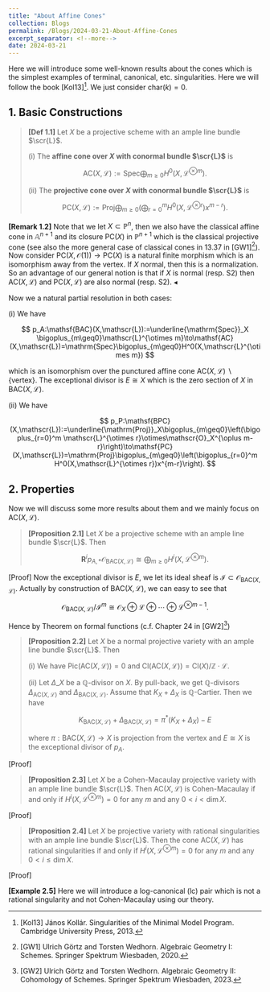```yaml
---
title: "About Affine Cones"
collection: Blogs
permalink: /Blogs/2024-03-21-About-Affine-Cones
excerpt_separator: <!--more-->
date: 2024-03-21
---
```

Here we will introduce some well-known results about the cones which is the simplest examples of terminal, canonical, etc. singularities.
Here we will follow the book [Kol13][^1]. We just consider $\mathrm{char}(k)=0$.
<!--more-->

## 1. Basic Constructions

> **[Def 1.1]** Let $X$ be a projective scheme with an ample line bundle $\scr{L}$.
>
> (i) The **affine cone over $X$ with conormal bundle $\scr{L}$** is
> 
> $$
> \mathsf{AC}(X,\mathscr{L}):=\mathrm{Spec}\bigoplus_{m\geq0}H^0(X,\mathscr{L}^{\otimes m}).
> $$
>
> (ii) The **projective cone over $X$ with conormal bundle $\scr{L}$** is
> 
> $$
> \mathsf{PC}(X,\mathscr{L}):=\mathrm{Proj}\bigoplus_{m\geq0}\left(\bigoplus_{r=0}^m H^0(X,\mathscr{L}^{\otimes r})x^{m-r}\right).
> $$

**[Remark 1.2]** Note that we let $X\subset\mathbb{P}^n$, then we also have the classical affine cone in $\mathbb{A}^{n+1}$ and its closure $\mathsf{PC}(X)$ in $\mathbb{P}^{n+1}$ which is the classical projective cone (see also the more general case of classical cones in 13.37 in [GW1][^2]). Now consider $\mathsf{PC}(X,\mathscr{O}(1))\to\mathsf{PC}(X)$ is a natural finite morphism which is an isomorphism away from the vertex. If $X$ normal, then this is a normalization. So an advantage of our general notion is that if $X$ is normal (resp. S2) then
$\mathsf{AC}(X,\mathscr{L})$ and $\mathsf{PC}(X,\mathscr{L})$ are also normal (resp. S2). $\blacktriangleleft$

Now we a natural partial resolution in both cases:

(i) We have

$$
p_A:\mathsf{BAC}(X,\mathscr{L}):=\underline{\mathrm{Spec}}_X \bigoplus_{m\geq0}\mathscr{L}^{\otimes m}\to\mathsf{AC}(X,\mathscr{L})=\mathrm{Spec}\bigoplus_{m\geq0}H^0(X,\mathscr{L}^{\otimes m})
$$

which is an isomorphism over the punctured affine cone $\mathsf{AC}(X,\mathscr{L})\backslash\{\text{vertex}\}$. The exceptional divisor is $E\cong X$ which is the zero section of $X$ in $\mathsf{BAC}(X,\mathscr{L})$.

(ii) We have 

$$
p_P:\mathsf{BPC}(X,\mathscr{L}):=\underline{\mathrm{Proj}}_X\bigoplus_{m\geq0}\left(\bigoplus_{r=0}^m \mathscr{L}^{\otimes r}\otimes\mathscr{O}_X^{\oplus m-r}\right)\to\mathsf{PC}(X,\mathscr{L})=\mathrm{Proj}\bigoplus_{m\geq0}\left(\bigoplus_{r=0}^m H^0(X,\mathscr{L}^{\otimes r})x^{m-r}\right).
$$

## 2. Properties

Now we will discuss some more results about them and we mainly focus on $\mathsf{AC}(X,\mathscr{L})$.

> **[Proposition 2.1]** Let $X$ be a projective scheme with an ample line bundle $\scr{L}$. Then 
> 
> $$
> \mathbf{R}^ip_{A,*}\mathscr{O}_{\mathsf{BAC}(X,\mathscr{L})}\cong\bigoplus_{m\geq0}H^i(X,\mathscr{L}^{\otimes m}).
> $$

[Proof] Now the exceptional divisor is $E$, we let its ideal sheaf is $\mathscr{I}\subset\mathscr{O}_{\mathsf{BAC}(X,\mathscr{L})}$. Actually by construction of $\mathsf{BAC}(X,\mathscr{L})$, we can easy to see that

$$
\mathscr{O}_{\mathsf{BAC}(X,\mathscr{L})}/\mathscr{I}^m\cong\mathscr{O}_X\oplus\mathscr{L}\oplus\cdots\oplus\mathscr{L}^{\otimes m-1}.
$$

Hence by Theorem on formal functions (c.f. Chapter 24 in [GW2][^3])

> **[Proposition 2.2]** Let $X$ be a normal projective variety with an ample line bundle $\scr{L}$. Then
>
> (i) We have $\mathrm{Pic}(\mathsf{AC}(X,\mathscr{L}))=0$ and $\mathrm{Cl}(\mathsf{AC}(X,\mathscr{L}))=\mathrm{Cl}(X)/\mathbb{Z}\cdot\mathscr{L}$.
>
> (ii) Let $\Delta\_X$ be a $\mathbb{Q}$-divisor on $X$. By pull-back, we get $\mathbb{Q}$-divisors $\Delta_{\mathsf{AC}(X,\mathscr{L})}$ and $\Delta_{\mathsf{BAC}(X,\mathscr{L})}$. Assume that $K_X + \Delta_X$ is $\mathbb{Q}$-Cartier. Then we have
> 
> $$
> K_{\mathsf{BAC}(X,\mathscr{L})}+\Delta_{\mathsf{BAC}(X,\mathscr{L})}=\pi^*(K_X+\Delta_X)-E
> $$
>
> where $\pi:\mathsf{BAC}(X,\mathscr{L})\to X$ is projection from the vertex and $E\cong X$ is the exceptional divisor of $p_A$.

[Proof] 

> **[Proposition 2.3]** Let $X$ be a Cohen-Macaulay projective variety with an ample line bundle $\scr{L}$. Then $\mathsf{AC}(X,\mathscr{L})$ is Cohen-Macaulay if and only if $H^i(X,\mathscr{L}^{\otimes m})=0$ for any $m$ and any $0<i<\dim X$.

[Proof]

> **[Proposition 2.4]** Let $X$ be projective variety with rational singularities with an ample line bundle $\scr{L}$. Then the cone $\mathsf{AC}(X,\mathscr{L})$ has rational singularities if and only if $H^i(X,\mathscr{L}^{\otimes m})=0$ for any $m$ and any $0<i\leq\dim X$.

[Proof]

**[Example 2.5]** Here we will introduce a log-canonical (lc) pair which is not a rational singularity and not Cohen-Macaulay using our theory.


[^1]: [Kol13] János Kollár. Singularities of the Minimal Model Program. Cambridge University Press, 2013.

[^2]: [GW1] Ulrich Görtz and Torsten Wedhorn. Algebraic Geometry I: Schemes. Springer Spektrum Wiesbaden, 2020.

[^3]: [GW2] Ulrich Görtz and Torsten Wedhorn. Algebraic Geometry II: Cohomology of Schemes. Springer Spektrum Wiesbaden, 2023.
